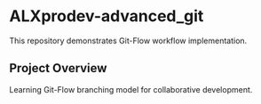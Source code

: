 # ALXprodev-advanced_git

This repository demonstrates Git-Flow workflow implementation.

## Project Overview
Learning Git-Flow branching model for collaborative development.